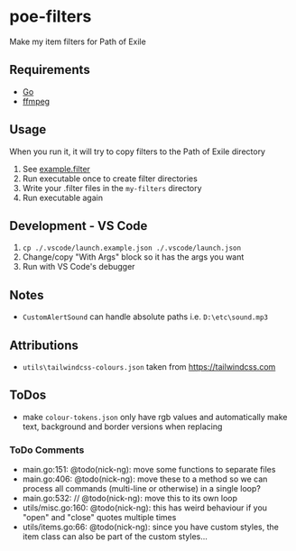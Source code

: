 # poe-filters
Make my item filters for Path of Exile

## Requirements

- [Go](https://go.dev/)
- [ffmpeg](https://ffmpeg.org/)

## Usage

When you run it, it will try to copy filters to the Path of Exile directory

1. See [example.filter](https://github.com/nick-ng/poe-filters/blob/main/my-filters/example.filter)
2. Run executable once to create filter directories
3. Write your .filter files in the `my-filters` directory
4. Run executable again

## Development - VS Code
1. `cp ./.vscode/launch.example.json ./.vscode/launch.json`
2. Change/copy "With Args" block so it has the args you want
3. Run with VS Code's debugger

## Notes

- `CustomAlertSound` can handle absolute paths i.e. `D:\etc\sound.mp3`

## Attributions

- `utils\tailwindcss-colours.json` taken from https://tailwindcss.com

## ToDos

- make `colour-tokens.json` only have rgb values and automatically make text, background and border versions when replacing

### ToDo Comments

- main.go:151: @todo(nick-ng): move some functions to separate files
- main.go:406: @todo(nick-ng): move these to a method so we can process all commands (multi-line or otherwise) in a single loop?
- main.go:532: // @todo(nick-ng): move this to its own loop
- utils/misc.go:160: @todo(nick-ng): this has weird behaviour if you "open" and "close" quotes multiple times
- utils/items.go:66: @todo(nick-ng): since you have custom styles, the item class can also be part of the custom styles...
